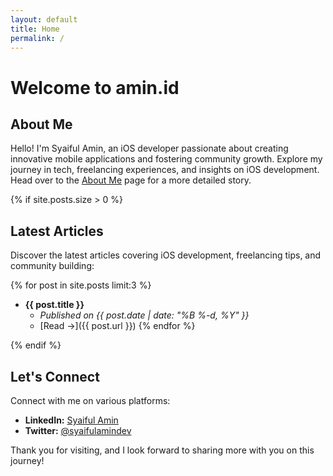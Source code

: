 ```yaml
---
layout: default
title: Home
permalink: /
---
```


# Welcome to amin.id

## About Me

Hello! I'm Syaiful Amin, an iOS developer passionate about creating innovative mobile applications and fostering community growth. Explore my journey in tech, freelancing experiences, and insights on iOS development. Head over to the [About Me](/about/) page for a more detailed story.

{% if site.posts.size > 0 %}
## Latest Articles

Discover the latest articles covering iOS development, freelancing tips, and community building:

{% for post in site.posts limit:3 %}
- **{{ post.title }}**
  - _Published on {{ post.date | date: "%B %-d, %Y" }}_
  - [Read →]({{ post.url }})
{% endfor %}

{% endif %}

## Let's Connect

Connect with me on various platforms:

- **LinkedIn:** [Syaiful Amin](https://www.linkedin.com/in/sayfullamin)
- **Twitter:** [@syaifulamindev](https://twitter.com/syaifulamindev)

Thank you for visiting, and I look forward to sharing more with you on this journey!
